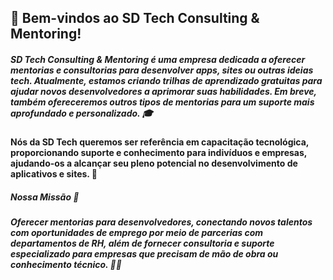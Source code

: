 ## 🚀 Bem-vindos ao SD Tech Consulting & Mentoring!

##### SD Tech Consulting & Mentoring é uma empresa dedicada a oferecer mentorias e consultorias para desenvolver apps, sites ou outras ideias tech. Atualmente, estamos criando trilhas de aprendizado gratuitas para ajudar novos desenvolvedores a aprimorar suas habilidades. Em breve, também ofereceremos outros tipos de mentorias para um suporte mais aprofundado e personalizado. 🎓

#### Nós da SD Tech queremos ser referência em capacitação tecnológica, proporcionando suporte e conhecimento para indivíduos e empresas, ajudando-os a alcançar seu pleno potencial no desenvolvimento de aplicativos e sites. 🌟

##### Nossa Missão 🎯
##### Oferecer mentorias para desenvolvedores, conectando novos talentos com oportunidades de emprego por meio de parcerias com departamentos de RH, além de fornecer consultoria e suporte especializado para empresas que precisam de mão de obra ou conhecimento técnico. 💼🤝

<!--

**Here are some ideas to get you started:**

🙋‍♀️ A short introduction - what is your organization all about?
🌈 Contribution guidelines - how can the community get involved?
👩‍💻 Useful resources - where can the community find your docs? Is there anything else the community should know?
🍿 Fun facts - what does your team eat for breakfast?
🧙 Remember, you can do mighty things with the power of [Markdown](https://docs.github.com/github/writing-on-github/getting-started-with-writing-and-formatting-on-github/basic-writing-and-formatting-syntax)
-->
